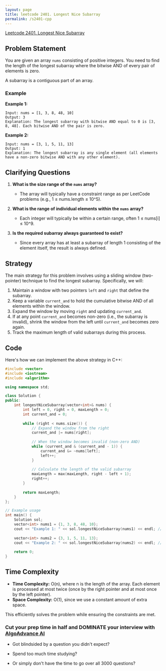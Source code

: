 ```yaml
---
layout: page
title: leetcode 2401. Longest Nice Subarray
permalink: /s2401-cpp
---
```

[Leetcode 2401. Longest Nice Subarray](https://algoadvance.github.io/algoadvance/l2401)
## Problem Statement
You are given an array `nums` consisting of positive integers. You need to find the length of the longest subarray where the bitwise AND of every pair of elements is zero.

A subarray is a contiguous part of an array.

### Example
**Example 1:**
```plaintext
Input: nums = [1, 3, 8, 48, 10]
Output: 3
Explanation: The longest subarray with bitwise AND equal to 0 is [3, 8, 48]. Each bitwise AND of the pair is zero.
```

**Example 2:**
```plaintext
Input: nums = [3, 1, 5, 11, 13]
Output: 1
Explanation: The longest subarray is any single element (all elements have a non-zero bitwise AND with any other element).
```

## Clarifying Questions
1. **What is the size range of the `nums` array?** 
   - The array will typically have a constraint range as per LeetCode problems (e.g., 1 ≤ nums.length ≤ 10^5).
  
2. **What is the range of individual elements within the `nums` array?**
   - Each integer will typically be within a certain range, often 1 ≤ nums[i] ≤ 10^9.
  
3. **Is the required subarray always guaranteed to exist?**
   - Since every array has at least a subarray of length 1 consisting of the element itself, the result is always defined.

## Strategy
The main strategy for this problem involves using a sliding window (two-pointer) technique to find the longest subarray. Specifically, we will:
1. Maintain a window with two pointers `left` and `right` that define the subarray.
2. Keep a variable `current_and` to hold the cumulative bitwise AND of all elements within the window.
3. Expand the window by moving `right` and updating `current_and`.
4. If at any point `current_and` becomes non-zero (i.e., the subarray is invalid), shrink the window from the left until `current_and` becomes zero again.
5. Track the maximum length of valid subarrays during this process.

## Code
Here's how we can implement the above strategy in C++:

```cpp
#include <vector>
#include <iostream>
#include <algorithm>

using namespace std;

class Solution {
public:
    int longestNiceSubarray(vector<int>& nums) {
        int left = 0, right = 0, maxLength = 0;
        int current_and = 0;
        
        while (right < nums.size()) {
            // Expand the window from the right
            current_and |= nums[right];
            
            // When the window becomes invalid (non-zero AND)
            while (current_and & (current_and - 1)) {
                current_and &= ~nums[left];
                left++;
            }
            
            // Calculate the length of the valid subarray
            maxLength = max(maxLength, right - left + 1);
            right++;
        }
        
        return maxLength;
    }
};

// Example usage
int main() {
    Solution sol;
    vector<int> nums1 = {1, 3, 8, 48, 10};
    cout << "Example 1: " << sol.longestNiceSubarray(nums1) << endl; // Output: 3
    
    vector<int> nums2 = {3, 1, 5, 11, 13};
    cout << "Example 2: " << sol.longestNiceSubarray(nums2) << endl; // Output: 1
    
    return 0;
}
```

## Time Complexity
- **Time Complexity:** O(n), where n is the length of the array. Each element is processed at most twice (once by the right pointer and at most once by the left pointer).
- **Space Complexity:** O(1), since we use a constant amount of extra space.

This efficiently solves the problem while ensuring the constraints are met.


### Cut your prep time in half and DOMINATE your interview with [AlgoAdvance AI](https://algoAdvance.com)

- Got blindsided by a question you didn't expect?

- Spend too much time studying?

- Or simply don't have the time to go over all 3000 questions?

